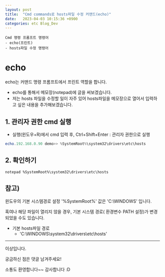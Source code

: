 ```yaml
---
layout: post
title:  "Cmd commands로 hosts파일 수정 커맨드(echo)"
date:   2023-04-03 10:15:36 +0900
categories: etc Blog_Dev
---
```

```
Cmd 명령 프롬프트 명령어
- echo(프린트)
- hosts파일 수정 명령어
```

# echo

echo는 커맨드 명령 프롬프트에서 프린트 역할을 합니다.
- echo를 통해서 메모장(notepad)에 글을 써보겠습니다.
- 저는 hosts 파일을 수정할 일이 자주 있어 hosts파일을 메모장으로 열어서 입력하고 싶은 내용을 추가해보겠습니다.


## 1. 관리자 권한 cmd 실행
- 실행(윈도우+R)에서 cmd 입력 후, Ctrl+Shift+Enter : 관리자 권한으로 실행

```powershell
echo.192.168.0.90 demo>> %SystemRoot%\system32\drivers\etc\hosts
```

## 2. 확인하기
```
notepad %SystemRoot%\system32\drivers\etc\hosts
```

## 참고)
윈도우의 기본 시스템경로 설정 '%SystemRoot%' 값은
'C:\WINDOWS' 입니다.

혹여나 해당 파일이 열리지 않을 경우, 기본 시스템 경로( 환경변수 PATH 설정)가 변경되었을 수도 있습니다.

- 기본 hosts파일 경로
    - 'C:\WINDOWS\system32\drivers\etc\hosts'


---

이상입니다.

궁금하신 점은 댓글 남겨주세요!

소통도 환영합니다~~ 감사합니다 :D